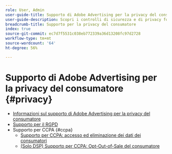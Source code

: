```yaml
---
role: User, Admin
user-guide-title: Supporto di Adobe Advertising per la privacy del consumatore
user-guide-description: Scopri i controlli di sicurezza e di privacy forniti da Adobe Advertising per aiutare i clienti inserzionisti a rispettare le normative sulla privacy dei consumatori.
breadcrumb-title: Supporto per la privacy del consumatore
index: true
source-git-commit: ec7d7f5531c038eb772339a36d13208fc97d2728
workflow-type: tm+mt
source-wordcount: '64'
ht-degree: 56%

---
```



# Supporto di Adobe Advertising per la privacy del consumatore {#privacy}

+ [Informazioni sul supporto di Adobe Advertising per la privacy del consumatore](/help/privacy/home.md)
+ [Supporto per il RGPD](/help/privacy/gdpr.md)
+ Supporto per CCPA {#ccpa}
   + [Supporto per CCPA: accesso ed eliminazione dei dati dei consumatori](/help/privacy/ccpa/ccpa-access-delete.md)
   + [(Solo DSP) Supporto per CCPA: Opt-Out-of-Sale del consumatore](/help/privacy/ccpa/ccpa-opt-out-of-sale.md)
